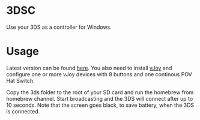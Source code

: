 # 3DSC
Use your 3DS as a controller for Windows.

# Usage
Latest version can be found [here](https://github.com/Jeflux/3DSC/releases).
You also need to install [vJoy](https://sourceforge.net/projects/vjoystick/files/Beta%202.x/2.1.6.20-030216/vJoySetup.exe/download) and configure one or more vJoy devices with 8 buttons and one continous POV Hat Switch.

Copy the 3ds folder to the root of your SD card and run the homebrew from homebrew channel. Start broadcasting and the 3DS will connect after up to 10 seconds. Note that the screen goes black, to save battery, when the 3DS is connected.
